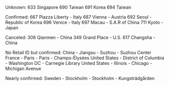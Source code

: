 Unknown:
633 Singapore
690 Taiwan
691 Korea
694 Taiwan

Confirmed:
667 Piazza Liberty - Italy
687 Vienna - Austria
692 Seoul - Republic of Korea
696 Venice - Italy
697 Macau - S.A.R of China
711 Kyoto - Japan

Canceled:
306 Qianmen - China
349 Grand Place - U.S.
617 Changsha - China

No Retail ID but confirmed:
China - Jiangsu - Suzhou - Suzhou Center
France - Paris - Paris - Champs-Élysées
United States - District of Columbia - Washington DC - Carnegie Library
United States - Illinois - Chicago - Michigan Avenue

Nearly confirmed:
Sweden - Stockholm - Stockholm - Kungsträdgården